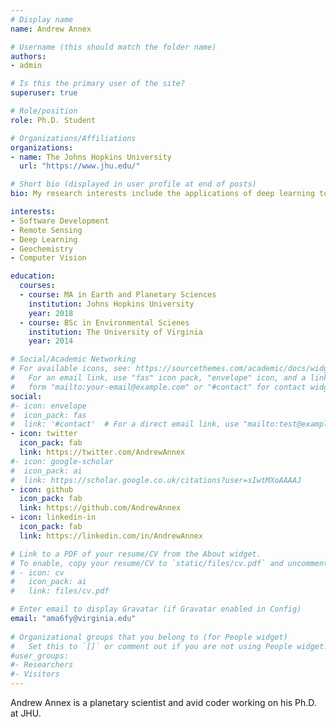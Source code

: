 ```yaml
---
# Display name
name: Andrew Annex

# Username (this should match the folder name)
authors:
- admin

# Is this the primary user of the site?
superuser: true

# Role/position
role: Ph.D. Student

# Organizations/Affiliations
organizations:
- name: The Johns Hopkins University
  url: "https://www.jhu.edu/"

# Short bio (displayed in user profile at end of posts)
bio: My research interests include the applications of deep learning to planetary geology.

interests:
- Software Development 
- Remote Sensing
- Deep Learning
- Geochemistry
- Computer Vision

education:
  courses:
  - course: MA in Earth and Planetary Sciences
    institution: Johns Hopkins University
    year: 2018
  - course: BSc in Environmental Scienes
    institution: The University of Virginia
    year: 2014

# Social/Academic Networking
# For available icons, see: https://sourcethemes.com/academic/docs/widgets/#icons
#   For an email link, use "fas" icon pack, "envelope" icon, and a link in the
#   form "mailto:your-email@example.com" or "#contact" for contact widget.
social:
#- icon: envelope
#  icon_pack: fas
#  link: '#contact'  # For a direct email link, use "mailto:test@example.org".
- icon: twitter
  icon_pack: fab
  link: https://twitter.com/AndrewAnnex
#- icon: google-scholar
#  icon_pack: ai
#  link: https://scholar.google.co.uk/citations?user=sIwtMXoAAAAJ
- icon: github
  icon_pack: fab
  link: https://github.com/AndrewAnnex
- icon: linkedin-in
  icon_pack: fab
  link: https://linkedin.com/in/AndrewAnnex

# Link to a PDF of your resume/CV from the About widget.
# To enable, copy your resume/CV to `static/files/cv.pdf` and uncomment the lines below.  
# - icon: cv
#   icon_pack: ai
#   link: files/cv.pdf

# Enter email to display Gravatar (if Gravatar enabled in Config)
email: "ama6fy@virginia.edu"
  
# Organizational groups that you belong to (for People widget)
#   Set this to `[]` or comment out if you are not using People widget.  
#user_groups:
#- Researchers
#- Visitors
---
```


Andrew Annex is a planetary scientist and avid coder working on his Ph.D. at JHU.
 
